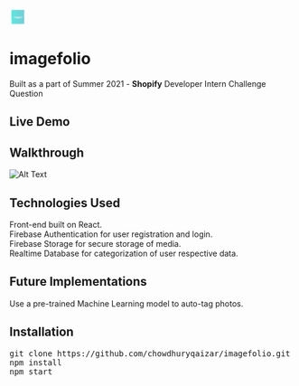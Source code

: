 <img src="imagefolio.png" width=30px height=30px>

# imagefolio

Built as a part of Summer 2021 - **Shopify**
Developer Intern Challenge Question

## Live Demo

## Walkthrough
![Alt Text](https://media.giphy.com/media/fpE2ESlAAXRQhWfad1/giphy.gif)

## Technologies Used
Front-end built on React.  
Firebase Authentication for user registration and login.  
Firebase Storage for secure storage of media.  
Realtime Database for categorization of user respective data.

## Future Implementations
Use a pre-trained Machine Learning model to auto-tag photos.

## Installation
<pre>
git clone https://github.com/chowdhuryqaizar/imagefolio.git
npm install
npm start
</pre>
